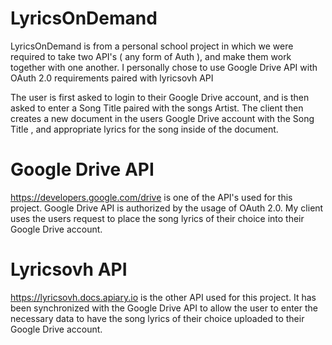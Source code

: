 # LyricsOnDemand
LyricsOnDemand is from a personal school project in which we were required to take two API's ( any form of Auth ), and make them work together with one another. I personally chose to use Google Drive API with OAuth 2.0 requirements paired with lyricsovh API

The user is first asked to login to their Google Drive account, and is then asked to enter a Song Title paired with the songs Artist. The client then creates a new document in the users Google Drive account with the Song Title , and appropriate lyrics for the song inside of the document.

# Google Drive API
https://developers.google.com/drive is one of the API's used for this project. Google Drive API is authorized by the usage of OAuth 2.0. My client uses the users request to place the song lyrics of their choice into their Google Drive account.

# Lyricsovh API
https://lyricsovh.docs.apiary.io is the other API used for this project. It has been synchronized with the Google Drive API to allow the user to enter the necessary data to have the song lyrics of their choice uploaded to their Google Drive account.

